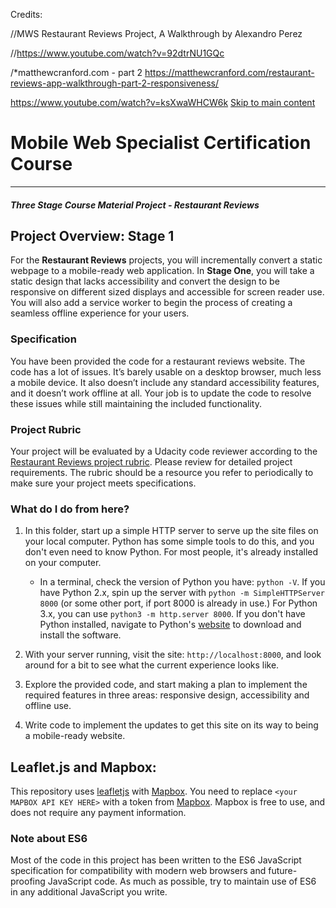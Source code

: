 Credits:

//MWS Restaurant Reviews Project, A Walkthrough by Alexandro Perez

//https://www.youtube.com/watch?v=92dtrNU1GQc

/*matthewcranford.com - part 2
https://matthewcranford.com/restaurant-reviews-app-walkthrough-part-2-responsiveness/

https://www.youtube.com/watch?v=ksXwaWHCW6k
<a href="#maincontent" class = "skip-link" > Skip to main content </a>
# Mobile Web Specialist Certification Course
---
#### _Three Stage Course Material Project - Restaurant Reviews_

## Project Overview: Stage 1

For the **Restaurant Reviews** projects, you will incrementally convert a static webpage to a mobile-ready web application. In **Stage One**, you will take a static design that lacks accessibility and convert the design to be responsive on different sized displays and accessible for screen reader use. You will also add a service worker to begin the process of creating a seamless offline experience for your users.

### Specification

You have been provided the code for a restaurant reviews website. The code has a lot of issues. It’s barely usable on a desktop browser, much less a mobile device. It also doesn’t include any standard accessibility features, and it doesn’t work offline at all. Your job is to update the code to resolve these issues while still maintaining the included functionality.

### Project Rubric

Your project will be evaluated by a Udacity code reviewer according to the [Restaurant Reviews project rubric](https://review.udacity.com/#!/rubrics/1090/view). Please review for detailed project requirements. The rubric should be a resource you refer to periodically to make sure your project meets specifications.

### What do I do from here?

1. In this folder, start up a simple HTTP server to serve up the site files on your local computer. Python has some simple tools to do this, and you don't even need to know Python. For most people, it's already installed on your computer.

    * In a terminal, check the version of Python you have: `python -V`. If you have Python 2.x, spin up the server with `python -m SimpleHTTPServer 8000` (or some other port, if port 8000 is already in use.) For Python 3.x, you can use `python3 -m http.server 8000`. If you don't have Python installed, navigate to Python's [website](https://www.python.org/) to download and install the software.

2. With your server running, visit the site: `http://localhost:8000`, and look around for a bit to see what the current experience looks like.
3. Explore the provided code, and start making a plan to implement the required features in three areas: responsive design, accessibility and offline use.
4. Write code to implement the updates to get this site on its way to being a mobile-ready website.

## Leaflet.js and Mapbox:

This repository uses [leafletjs](https://leafletjs.com/) with [Mapbox](https://www.mapbox.com/). You need to replace `<your MAPBOX API KEY HERE>` with a token from [Mapbox](https://www.mapbox.com/). Mapbox is free to use, and does not require any payment information.

### Note about ES6

Most of the code in this project has been written to the ES6 JavaScript specification for compatibility with modern web browsers and future-proofing JavaScript code. As much as possible, try to maintain use of ES6 in any additional JavaScript you write.
